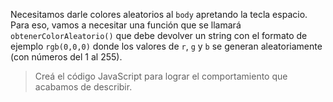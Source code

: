 Necesitamos darle colores aleatorios al `body` apretando la tecla espacio. Para eso, vamos a necesitar una función que se llamará `obtenerColorAleatorio()` que debe devolver un string con el formato de ejemplo `rgb(0,0,0)` donde los valores de `r`, `g` y `b` se generan aleatoriamente (con números del 1 al 255).

> Creá el código JavaScript para lograr el comportamiento que acabamos de describir.